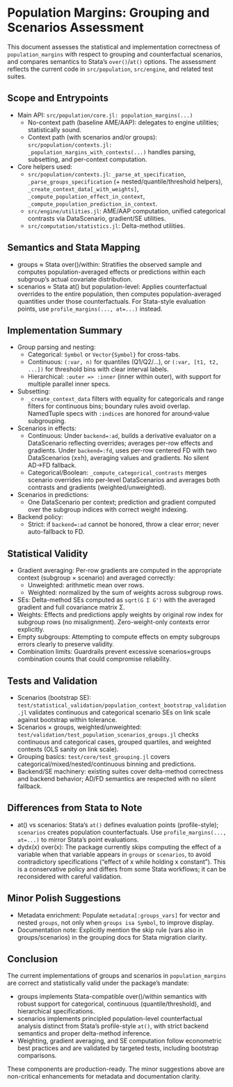 # Population Margins: Grouping and Scenarios Assessment

This document assesses the statistical and implementation correctness of `population_margins` with respect to grouping and counterfactual scenarios, and compares semantics to Stata’s `over()`/`at()` options. The assessment reflects the current code in `src/population`, `src/engine`, and related test suites.

## Scope and Entrypoints

- Main API: `src/population/core.jl: population_margins(...)`
  - No-context path (baseline AME/AAP): delegates to engine utilities; statistically sound.
  - Context path (with scenarios and/or groups): `src/population/contexts.jl: _population_margins_with_contexts(...)` handles parsing, subsetting, and per-context computation.
- Core helpers used:
  - `src/population/contexts.jl`: `_parse_at_specification`, `_parse_groups_specification` (+ nested/quantile/threshold helpers), `_create_context_data[_with_weights]`, `_compute_population_effect_in_context`, `_compute_population_prediction_in_context`.
  - `src/engine/utilities.jl`: AME/AAP computation, unified categorical contrasts via DataScenario, gradient/SE utilities.
  - `src/computation/statistics.jl`: Delta-method utilities.

## Semantics and Stata Mapping

- groups ≈ Stata over()/within: Stratifies the observed sample and computes population-averaged effects or predictions within each subgroup’s actual covariate distribution.
- scenarios ≈ Stata at() but population-level: Applies counterfactual overrides to the entire population, then computes population-averaged quantities under those counterfactuals. For Stata-style evaluation points, use `profile_margins(..., at=...)` instead.

## Implementation Summary

- Group parsing and nesting:
  - Categorical: `Symbol` or `Vector{Symbol}` for cross-tabs.
  - Continuous: `(:var, n)` for quantiles (Q1/Q2/…), or `(:var, [t1, t2, ...])` for threshold bins with clear interval labels.
  - Hierarchical: `:outer => :inner` (inner within outer), with support for multiple parallel inner specs.
- Subsetting:
  - `_create_context_data` filters with equality for categoricals and range filters for continuous bins; boundary rules avoid overlap. NamedTuple specs with `:indices` are honored for around‑value subgrouping.
- Scenarios in effects:
  - Continuous: Under `backend=:ad`, builds a derivative evaluator on a DataScenario reflecting overrides; averages per-row effects and gradients. Under `backend=:fd`, uses per-row centered FD with two DataScenarios (x±h), averaging values and gradients. No silent AD→FD fallback.
  - Categorical/Boolean: `_compute_categorical_contrasts` merges scenario overrides into per-level DataScenarios and averages both contrasts and gradients (weighted/unweighted).
- Scenarios in predictions:
  - One DataScenario per context; prediction and gradient computed over the subgroup indices with correct weight indexing.
- Backend policy:
  - Strict: if `backend=:ad` cannot be honored, throw a clear error; never auto-fallback to FD.

## Statistical Validity

- Gradient averaging: Per-row gradients are computed in the appropriate context (subgroup × scenario) and averaged correctly:
  - Unweighted: arithmetic mean over rows.
  - Weighted: normalized by the sum of weights across subgroup rows.
- SEs: Delta-method SEs computed as `sqrt(G Σ G')` with the averaged gradient and full covariance matrix Σ.
- Weights: Effects and predictions apply weights by original row index for subgroup rows (no misalignment). Zero-weight-only contexts error explicitly.
- Empty subgroups: Attempting to compute effects on empty subgroups errors clearly to preserve validity.
- Combination limits: Guardrails prevent excessive scenarios×groups combination counts that could compromise reliability.

## Tests and Validation

- Scenarios (bootstrap SE): `test/statistical_validation/population_context_bootstrap_validation.jl` validates continuous and categorical scenario SEs on link scale against bootstrap within tolerance.
- Scenarios × groups, weighted/unweighted: `test/validation/test_population_scenarios_groups.jl` checks continuous and categorical cases, grouped quartiles, and weighted contexts (OLS sanity on link scale).
- Grouping basics: `test/core/test_grouping.jl` covers categorical/mixed/nested/continuous binning and predictions.
- Backend/SE machinery: existing suites cover delta-method correctness and backend behavior; AD/FD semantics are respected with no silent fallback.

## Differences from Stata to Note

- at() vs scenarios: Stata’s `at()` defines evaluation points (profile-style); `scenarios` creates population counterfactuals. Use `profile_margins(..., at=...)` to mirror Stata’s point evaluations.
- dydx(x) over(x): The package currently skips computing the effect of a variable when that variable appears in `groups` or `scenarios`, to avoid contradictory specifications (“effect of x while holding x constant”). This is a conservative policy and differs from some Stata workflows; it can be reconsidered with careful validation.

## Minor Polish Suggestions

- Metadata enrichment: Populate `metadata[:groups_vars]` for vector and nested `groups`, not only when `groups isa Symbol`, to improve display.
- Documentation note: Explicitly mention the skip rule (vars also in groups/scenarios) in the grouping docs for Stata migration clarity.

## Conclusion

The current implementations of groups and scenarios in `population_margins` are correct and statistically valid under the package’s mandate:

- groups implements Stata-compatible over()/within semantics with robust support for categorical, continuous (quantile/threshold), and hierarchical specifications.
- scenarios implements principled population-level counterfactual analysis distinct from Stata’s profile-style `at()`, with strict backend semantics and proper delta-method inference.
- Weighting, gradient averaging, and SE computation follow econometric best practices and are validated by targeted tests, including bootstrap comparisons.

These components are production-ready. The minor suggestions above are non-critical enhancements for metadata and documentation clarity.

